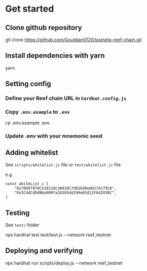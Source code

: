
# Get started

## Clone github repository

git clone https://github.com/Gouldian0120/lasmeta-reef-chain.git


## Install dependencies with yarn

yarn


## Setting config

### Define your Reef chain URL in `hardhat.config.js`

### Copy `.env.example` to `.env`

cp .env.example .env

### Update .env with your mnemonic seed


## Adding whitelist

See `scripts/whitelist.js` file or `test/whitelist.js` file

e.g. 

```
const whiteList = [
    "0x70997970C51812dc3A010C7d01b50e0d17dc79C8",
    "0x3C44CdDdB6a900fa2b585dd299e03d12FA4293BC",
]
```


## Testing

See `test/` folder

npx hardhat test test/test.js --network reef_testnet


## Deploying and verifying

npx hardhat run scripts/deploy.js --network reef_testnet